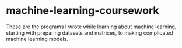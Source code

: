 # machine-learning-coursework

These are the programs I wrote while learning about machine learning, starting with preparing datasets and matrices, to making complicated machine learning models.

